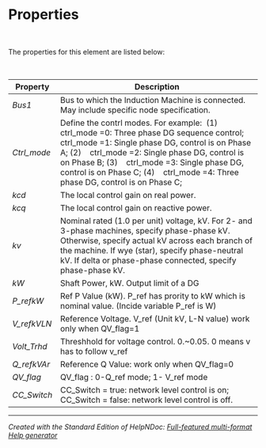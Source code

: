 # Properties

&nbsp;

The properties for this element are listed below:

&nbsp;

| **Property** | **Description** |
| --- | --- |
| *Bus1* | Bus to which the Induction Machine is connected.&nbsp; May include specific node specification. |
| *Ctrl\_mode* | Define the contrl modes. For example:&nbsp; (1)&nbsp; &nbsp; ctrl\_mode =0: Three phase DG sequence control; ctrl\_mode =1: Single phase DG, control is on Phase A; (2)&nbsp; &nbsp; ctrl\_mode =2: Single phase DG, control is on Phase B; (3)&nbsp; &nbsp; ctrl\_mode =3: Single phase DG, control is on Phase C; (4)&nbsp; &nbsp; ctrl\_mode =4: Three phase DG, control is on Phase C;&nbsp; |
| *kcd* | The local control gain on real power. |
| *kcq* | The local control gain on reactive power. |
| *kv* | Nominal rated (1.0 per unit) voltage, kV. For 2- and 3-phase machines, specify phase-phase kV. Otherwise, specify actual kV across each branch of the machine. If wye (star), specify phase-neutral kV. If delta or phase-phase connected, specify phase-phase kV. |
| *kW* | Shaft Power, kW. Output limit of a DG |
| *P\_refkW* | Ref P Value (kW). P\_ref has prority to kW which is nominal value. (Incide variable P\_ref is W) |
| *V\_refkVLN* | Reference Voltage. V\_ref (Unit kV, L-N value) work only when QV\_flag=1 |
| *Volt\_Trhd* | Threshhold for voltage control. 0.~0.05. 0 means v has to follow v\_ref |
| *Q\_refkVAr* | Reference Q Value: work only when QV\_flag=0 |
| *QV\_flag* | QV\_flag : 0-Q\_ref mode; 1- V\_ref mode |
| *CC\_Switch* | CC\_Switch = true: network level control is on; CC\_Switch = false: network level control is off. |



***
_Created with the Standard Edition of HelpNDoc: [Full-featured multi-format Help generator](<https://www.helpndoc.com/help-authoring-tool>)_
